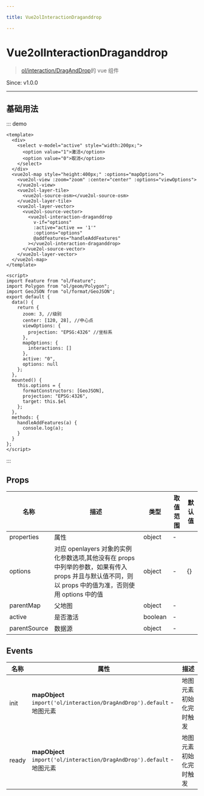 ```yaml
---

title: Vue2olInteractionDraganddrop

---
```


# Vue2olInteractionDraganddrop

> [ol/interaction/DragAndDrop](https://openlayers.org/en/latest/apidoc/module-ol_interaction_DragAndDrop-DragAndDrop.html)的 vue 组件

Since: v1.0.0

---

## 基础用法

::: demo

```vue
<template>
  <div>
    <select v-model="active" style="width:200px;">
      <option value="1">激活</option>
      <option value="0">取消</option>
    </select>
  </div>
  <vue2ol-map style="height:400px;" :options="mapOptions">
    <vue2ol-view :zoom="zoom" :center="center" :options="viewOptions">
    </vue2ol-view>
    <vue2ol-layer-tile>
      <vue2ol-source-osm></vue2ol-source-osm>
    </vue2ol-layer-tile>
    <vue2ol-layer-vector>
      <vue2ol-source-vector>
        <vue2ol-interaction-draganddrop
          v-if="options"
          :active="active == '1'"
          :options="options"
          @addfeatures="handleAddFeatures"
        ></vue2ol-interaction-draganddrop>
      </vue2ol-source-vector>
    </vue2ol-layer-vector>
  </vue2ol-map>
</template>

<script>
import Feature from "ol/Feature";
import Polygon from "ol/geom/Polygon";
import GeoJSON from "ol/format/GeoJSON";
export default {
  data() {
    return {
      zoom: 3, //级别
      center: [120, 28], //中心点
      viewOptions: {
        projection: "EPSG:4326" //坐标系
      },
      mapOptions: {
        interactions: []
      },
      active: "0",
      options: null
    };
  },
  mounted() {
    this.options = {
      formatConstructors: [GeoJSON],
      projection: "EPSG:4326",
      target: this.$el
    };
  },
  methods: {
    handleAddFeatures(a) {
      console.log(a);
    }
  }
};
</script>
```

:::

## Props

| 名称         | 描述                                                                                                                                                  | 类型    | 取值范围 | 默认值 |
| ------------ | ----------------------------------------------------------------------------------------------------------------------------------------------------- | ------- | -------- | ------ |
| properties   | 属性                                                                                                                                                  | object  | -        |        |
| options      | 对应 openlayers 对象的实例化参数选项,其他没有在 props 中列举的参数，如果有传入 props 并且与默认值不同，则以 props 中的值为准，否则使用 options 中的值 | object  | -        | {}     |
| parentMap    | 父地图                                                                                                                                                | object  | -        |        |
| active       | 是否激活                                                                                                                                              | boolean | -        |        |
| parentSource | 数据源                                                                                                                                                | object  | -        |        |

## Events

| 名称  | 属性                                                                    | 描述                   |
| ----- | ----------------------------------------------------------------------- | ---------------------- |
| init  | **mapObject** `import('ol/interaction/DragAndDrop').default` - 地图元素 | 地图元素初始化完时触发 |
| ready | **mapObject** `import('ol/interaction/DragAndDrop').default` - 地图元素 | 地图元素初始化完时触发 |
